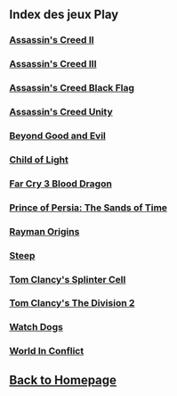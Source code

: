 ## Index des jeux Play

### [Assassin's Creed II](https://www.ubisoft.com/fr-ca/game/assassins-creed-2)     
### [Assassin's Creed III](https://www.ubisoft.com/en-us/game/assassins-creed/assassins-creed-3-remastered)    
### [Assassin's Creed Black Flag](https://www.ubisoft.com/en-us/game/assassins-creed-iv-black-flag/)    
### [Assassin's Creed Unity](https://www.ubisoft.com/fr-ca/game/assassins-creed/unity)    
### [Beyond Good and Evil](https://store.ubi.com/ca/beyond-good-and-evil/56c4948388a7e300458b470a.html?lang=fr)    
### [Child of Light](https://www.ubisoft.com/fr-ca/game/child-of-light/)    
### [Far Cry 3 Blood Dragon](https://www.ubisoft.com/fr-ca/game/far-cry-3-blood-dragon/)    
### [Prince of Persia: The Sands of Time](https://store.ubi.com/ca/game?lang=fr&pid=56c4948888a7e300458b47ce&dwvar_56c4948888a7e300458b47ce_Platform=pcdl&edition=Standard%20Edition&source=detail)    
### [Rayman Origins](https://www.ubisoft.com/fr-fr/game/rayman-origins)    
### [Steep](https://steep.ubisoft.com/game/fr-ca/home/)    
### [Tom Clancy's Splinter Cell](https://www.ubisoft.com/fr-ca/game/splinter-cell-blacklist/)    
### [Tom Clancy's The Division 2](https://www.ubisoft.com/fr-ca/game/the-division/the-division-2)    
### [Watch Dogs](https://www.ubisoft.com/fr-ca/game/watch-dogs/)    
### [World In Conflict](https://store.ubi.com/ca/world-in-conflict--complete-edition/575ffdb2a3be1633568b4e82.html?lang=fr)    


## [Back to Homepage](/)
